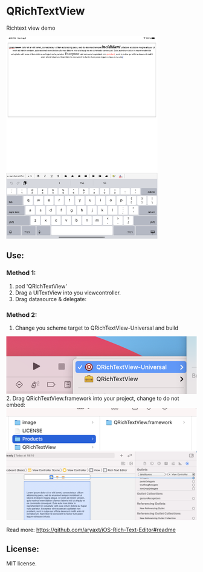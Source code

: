 # QRichTextView
Richtext view demo

<img src="image/image.png" width="400">

## Use:
### Method 1:
1. pod 'QRichTextView'
1. Drag a UITextView into you viewcontroller.
1. Drag datasource & delegate:

### Method 2:

1. Change you scheme target to QRichTextView-Universal and build
<img src="image/sample1.png">
2.  Drag QRichTextView.framework into your project, change to do not embed:
<img src="image/sample2.png">

<img src="image/sample.png">

Read more:
https://github.com/aryaxt/iOS-Rich-Text-Editor#readme

## License: 
MIT license.

